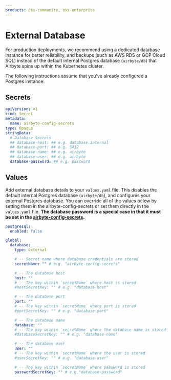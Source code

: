 ```yaml
---
products: oss-community, oss-enterprise
---
```


# External Database

For production deployments, we recommend using a dedicated database instance for better reliability, and backups (such as AWS RDS or GCP Cloud SQL) instead of the default internal Postgres database (`airbyte/db`) that Airbyte spins up within the Kubernetes cluster.

The following instructions assume that you've already configured a Postgres instance:

## Secrets

```yaml
apiVersion: v1
kind: Secret
metadata:
  name: airbyte-config-secrets
type: Opaque
stringData:
  # Database Secrets
  ## database-host: ## e.g. database.internal
  ## database-port: ## e.g. 5432
  ## database-name: ## e.g. airbyte
  ## database-user: ## e.g. airbyte
  database-password: ## e.g. password
```

## Values

Add external database details to your `values.yaml` file. This disables the default internal Postgres database (`airbyte/db`), and configures your external Postgres database. You can override all of the values below by setting them in the airbyte-config-secrets or set them directly in the `values.yaml` file. **The database password is a special case in that it must be set in the [airbyte-config-secrets](#secrets).** 

```yaml
postgresql:
  enabled: false

global:
  database:
    type: external

    # -- Secret name where database credentials are stored
    secretName: "" # e.g. "airbyte-config-secrets"

    # -- The database host
    host: ""
    # -- The key within `secretName` where host is stored 
    #hostSecretKey: "" # e.g. "database-host"

    # -- The database port
    port: ""
    # -- The key within `secretName` where port is stored 
    #portSecretKey: "" # e.g. "database-port" 

    # -- The database name
    database: ""
    # -- The key within `secretName` where the database name is stored 
    #databaseSecretKey: "" # e.g. "database-name" 

    # -- The database user
    user: ""
    # -- The key within `secretName` where the user is stored 
    #userSecretKey: "" # e.g. "database-user"

    # -- The key within `secretName` where password is stored
    passwordSecretKey: "" # e.g."database-password"
```

